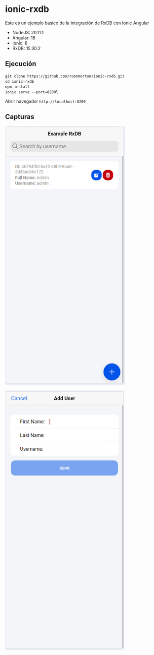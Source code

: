 # ionic-rxdb

Este es un ejemplo basico de la integración de RxDB con Ionic Angular

- NodeJS: 20.11.1
- Angular: 18
- Ionic: 8
- RxDB: 15.30.2

## Ejecución

`git clone https://github.com/roonmorton/ionic-rxdb.git`\
`cd ionic-rxdb`\
`npm install`\
`ionic serve --port=8200`\

Abrir navegador `http://localhost:8200`


## Capturas

![alt text](screenshots/image-2.png)

![alt text](screenshots/image-1.png)
